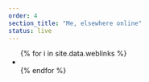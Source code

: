 ```yaml
---
order: 4
section_title: "Me, elsewhere online"
status: live
---
```


<div class="flex justify-center">
    <ul class="flex items-center justify-center space-x-8 text-5xl my-2">
        {% for i in site.data.weblinks %}
        <li>
            <a href="{{ i.url }}">
                <i class="bi bi-{{ i.icon }}"></i>
            </a>
        </li>
        {% endfor %}
    </ul>
</div>